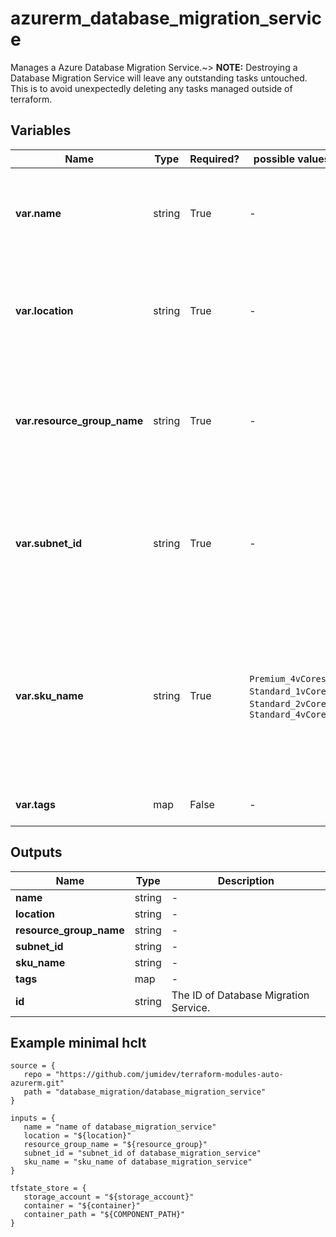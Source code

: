 # azurerm_database_migration_service

Manages a Azure Database Migration Service.~> **NOTE:** Destroying a Database Migration Service will leave any outstanding tasks untouched. This is to avoid unexpectedly deleting any tasks managed outside of terraform.

## Variables

| Name | Type | Required? |  possible values |  Description |
| ---- | ---- | --------- |  ----------- | ----------- |
| **var.name** | string | True | -  |  Specify the name of the database migration service. Changing this forces a new resource to be created. | 
| **var.location** | string | True | -  |  Specifies the supported Azure location where the resource exists. Changing this forces a new resource to be created. | 
| **var.resource_group_name** | string | True | -  |  Name of the resource group in which to create the database migration service. Changing this forces a new resource to be created. | 
| **var.subnet_id** | string | True | -  |  The ID of the virtual subnet resource to which the database migration service should be joined. Changing this forces a new resource to be created. | 
| **var.sku_name** | string | True | `Premium_4vCores`, `Standard_1vCores`, `Standard_2vCores`, `Standard_4vCores`  |  The SKU name of the database migration service. Possible values are `Premium_4vCores`, `Standard_1vCores`, `Standard_2vCores` and `Standard_4vCores`. Changing this forces a new resource to be created. | 
| **var.tags** | map | False | -  |  A mapping of tags to assigned to the resource. | 



## Outputs

| Name | Type | Description |
| ---- | ---- | --------- | 
| **name** | string  | - | 
| **location** | string  | - | 
| **resource_group_name** | string  | - | 
| **subnet_id** | string  | - | 
| **sku_name** | string  | - | 
| **tags** | map  | - | 
| **id** | string  | The ID of Database Migration Service. | 

## Example minimal hclt

```hcl
source = {
   repo = "https://github.com/jumidev/terraform-modules-auto-azurerm.git" 
   path = "database_migration/database_migration_service" 
}

inputs = {
   name = "name of database_migration_service" 
   location = "${location}" 
   resource_group_name = "${resource_group}" 
   subnet_id = "subnet_id of database_migration_service" 
   sku_name = "sku_name of database_migration_service" 
}

tfstate_store = {
   storage_account = "${storage_account}" 
   container = "${container}" 
   container_path = "${COMPONENT_PATH}" 
}


```